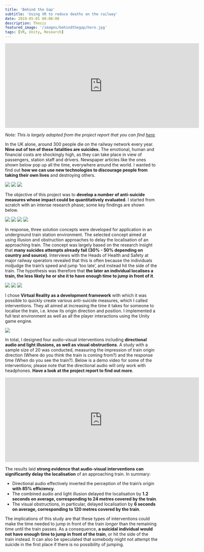 ```yaml
---
title: 'Behind the Gap'
subtitle: 'Using VR to reduce deaths on the railway'
date: 2019-05-01 00:00:00
description: Thesis
featured_image: '/images/behindthegap/hero.jpg'
tags: [VR, Unity, Research]
---
```


<iframe src="https://player.vimeo.com/video/344584955?loop=1" width="640" height="279" frameborder="0" allow="autoplay; fullscreen" allowfullscreen></iframe>

*Note: This is largely adapted from the project report that you can find [here](https://www.github.com/pa17/spr).*

In the UK alone, around 300 people die on the railway network every year. **Nine out of ten of these fatalities are suicides.** The emotional, human and financial costs are shockingly high, as they can take place in view of passengers, station staff and drivers. Newspaper articles like the ones shown below pop up all the time, everywhere around the world. I wanted to find out **how we can use new technologies to discourage people from taking their own lives** and destroying others. 

<div class="gallery" data-columns="1">
	<img src="/images/behindthegap/0.png" />
	<img src="/images/behindthegap/1.png" />
	<img src="/images/behindthegap/2.png" />
</div>

The objective of this project was to **develop a number of anti-suicide measures whose impact could be quantitatively evaluated**. I started from scratch with an intense research phase; some key findings are shown below. 

<div class="gallery" data-columns="2">
	<img src="/images/behindthegap/i1.png" />
	<img src="/images/behindthegap/i2.png" />
	<img src="/images/behindthegap/i3.png" />
	<img src="/images/behindthegap/i4.png" />
</div>

In response, three solution concepts were developed for application in an underground train station environment. The selected concept aimed at using illusion and obstruction approaches to delay the localisation of an approaching train. The concept was largely based on the research insight that **many suicides attempts already fail (30% - 50% depending on country and source)**. Interviews with the Heads of Health and Safety at major railway operators revealed that this is often because the individuals midjudge the train’s speed and jump ‘too late’, and instead hit the side of the train. The hypothesis was therefore that **the later an individual localises a train, the less likely he or she it to have enough time to jump in front of it**.

<div class="gallery" data-columns="3">
	<img src="/images/behindthegap/6.png" />
	<img src="/images/behindthegap/7.png" />
	<img src="/images/behindthegap/8.png" />
</div>

I chose **Virtual Reality as a development framework** with which it was possible to quickly create various anti-suicide measures, which I called interventions. They all aimed at increasing the time it takes for someone to localise the train, i.e. know its origin direction and position. I implemented a full test environment as well as all the player interactions using the Unity game engine.

![](/images/behindthegap/hero.jpg)

In total, I designed four audio-visual interventions including **directional audio and light illusions, as well as visual obstructions**. A study with a sample size of 20 was conducted, measuring the impression of train origin direction (Where do you think the train is coming from?) and the response time (When do you see the train?). Below is a demo video for some of the interventions; please note that the directional audio will only work with headphones. **Have a look at the project report to find out more**.

<iframe src="https://player.vimeo.com/video/344584955" width="640" height="279" frameborder="0" allow="autoplay; fullscreen" allowfullscreen></iframe>

The results laid **strong evidence that audio-visual interventions can significantly delay the localisation** of an approaching train. In summary:

* Directional audio effectively inverted the perception of the train’s origin **with 85% efficiency**.
* The combined audio and light illusion delayed the localisation by **1.2 seconds on average, corresponding to 24 metres covered by the train**.
* The visual obstructions, in particular, delayed localisation by **6 seconds on average, corresponding to 120 metres covered by the train**.

The implications of this study are that these types of interventions could make the time needed to jump in front of the train *longer* than the remaining time until the train passes. As a consequence, **a suicidal individual would not have enough time to jump in front of the train**, or hit the side of the train instead. It can also be speculated that somebody might not attempt the suicide in the first place if there is no possibility of jumping.